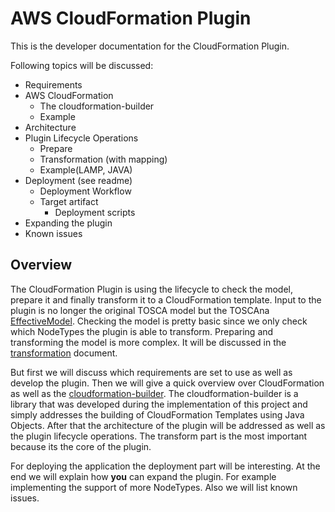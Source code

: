 # AWS CloudFormation Plugin

This is the developer documentation for the CloudFormation Plugin.

Following topics will be discussed:

- Requirements
- AWS CloudFormation
  - The cloudformation-builder
  - Example
- Architecture
- Plugin Lifecycle Operations
  - Prepare
  - Transformation (with mapping)
  - Example(LAMP, JAVA)
- Deployment (see readme)
  - Deployment Workflow
  - Target artifact
    - Deployment scripts
- Expanding the plugin
- Known issues

## Overview

The CloudFormation Plugin is using the lifecycle to check the model, prepare it and finally transform it to a CloudFormation template.
Input to the plugin is no longer the original TOSCA model but the TOSCAna [EffectiveModel](../../model/effective-model.md).
Checking the model is pretty basic since we only check which NodeTypes the plugin is able to transform.
Preparing and transforming the model is more complex.
It will be discussed in the [transformation](cloudformation-transformation.md) document.

But first we will discuss which requirements are set to use as well as develop the plugin.
Then we will give a quick overview over CloudFormation as well as the [cloudformation-builder](https://github.com/StuPro-TOSCAna/cloudformation-builder).
The cloudformation-builder is a library that was developed during the implementation of this project and simply addresses the building of CloudFormation Templates using Java Objects.
After that the architecture of the plugin will be addressed as well as the plugin lifecycle operations.
The transform part is the most important because its the core of the plugin.

For deploying the application the deployment part will be interesting.
At the end we will explain how **you** can expand the plugin. For example implementing the support of more NodeTypes.
Also we will list known issues.
